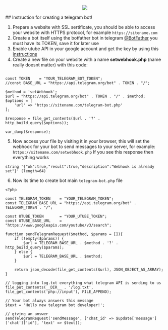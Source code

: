 <p align="center"><img src="https://tgram.ru/wiki/bots/image/botfather.jpg"></p>
## Instruction for creating a telegram bot!

1. Prepare a website with SSL sertificate, you should be able to access your website with HTTPS protocol, for example `https://sitename.com`
2. Create a bot itself using the botfather bot in telegram [@BotFather](https://t.me/botfather)
you must have its TOKEN, save it for later use
3. Enable utube API in your google account and get the key by using this 
[instructions](https://www.slickremix.com/docs/get-api-key-for-youtube/)
4. Create a new file on your website with a name **setwebhook.php** (name really doesnt matter) with this code:
```<?php

const TOKEN    = "YOUR_TELEGRAM_BOT_TOKEN";
//const BASE_URL = "https://api.telegram.org/bot" . TOKEN . "/";

$method = 'setWebhook';
$url = "https://api.telegram.org/bot" . TOKEN . "/" . $method;
$options = [
    'url' => 'https://sitename.com/telegram-bot.php'
];

$response = file_get_contents($url . '?' . http_build_query($options));

var_dump($response);
```

5. Now access your file by visiting it in your browser, this will set the webhook for your bot to
send messages to your server, for example:
`https://sitename.com/setwebhook.php`
If you see this response then everything works
```
string '{"ok":true,"result":true,"description":"Webhook is already set"}' (length=64)
```
6. Now its time to create bot main `telegram-bot.php` file

```
<?php

const TELEGRAM_TOKEN    = "YOUR_TELEGRAM_TOKEN";
const TELEGRAM_BASE_URL = "https://api.telegram.org/bot" . TELEGRAM_TOKEN . "/";

const UTUBE_TOKEN       = "YOUR_UTUBE_TOKEN";
const UTUBE_BASE_URL    = "https://www.googleapis.com/youtube/v3/search";

function sendTelegramRequest($method, $params = []){
    if (!empty($params)) {
        $url = TELEGRAM_BASE_URL . $method . '?' . http_build_query($params);
    } else {
        $url = TELEGRAM_BASE_URL . $method;
    }

    return json_decode(file_get_contents($url), JSON_OBJECT_AS_ARRAY);
}

// logging into log.txt everything what telegram API is sending to us
file_put_contents(__DIR__ . '/log.txt', file_get_contents('php://input'), FILE_APPEND);

// Your bot always answers this message
$text = 'Hello new telegram bot developer!';

// giving an answer
sendTelegramRequest('sendMessage', ['chat_id' => $update['message']['chat']['id'], 'text' => $text]);
```
